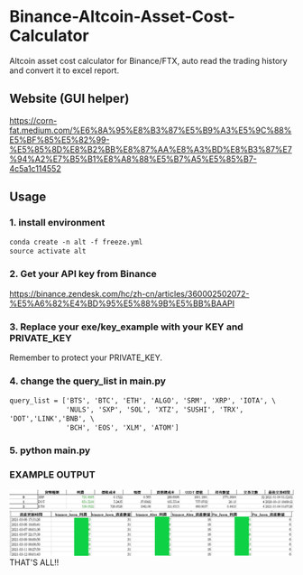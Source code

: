 # Binance-Altcoin-Asset-Cost-Calculator
Altcoin asset cost calculator for Binance/FTX, auto read the trading history and convert it to excel report.

## Website (GUI helper)

https://corn-fat.medium.com/%E6%8A%95%E8%B3%87%E5%B9%A3%E5%9C%88%E5%BF%85%E5%82%99-%E5%85%8D%E8%B2%BB%E8%87%AA%E8%A3%BD%E8%B3%87%E7%94%A2%E7%B5%B1%E8%A8%88%E5%B7%A5%E5%85%B7-4c5a1c114552
## Usage
### 1. install environment
```
conda create -n alt -f freeze.yml
source activate alt
```
### 2. Get your API key from Binance
https://binance.zendesk.com/hc/zh-cn/articles/360002502072-%E5%A6%82%E4%BD%95%E5%88%9B%E5%BB%BAAPI
### 3. Replace your exe/key_example with your KEY and PRIVATE_KEY
Remember to protect your PRIVATE_KEY.
### 4. change the query_list in main.py 
```
query_list = ['BTS', 'BTC', 'ETH', 'ALGO', 'SRM', 'XRP', 'IOTA', \
              'NULS', 'SXP', 'SOL', 'XTZ', 'SUSHI', 'TRX', 'DOT','LINK','BNB', \
              'BCH', 'EOS', 'XLM', 'ATOM']
```
### 5. python main.py

### EXAMPLE OUTPUT
![image](https://github.com/jasonyl13579/Binance-Altcoin-Asset-Cost-Calculator/blob/master/result/example2.PNG)
![image](https://github.com/jasonyl13579/Binance-Altcoin-Asset-Cost-Calculator/blob/master/result/everyday.png)
THAT'S ALL!!
